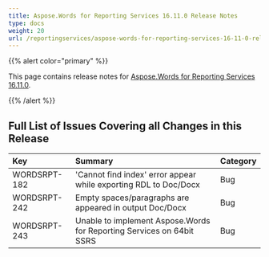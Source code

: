 ```yaml
---
title: Aspose.Words for Reporting Services 16.11.0 Release Notes
type: docs
weight: 20
url: /reportingservices/aspose-words-for-reporting-services-16-11-0-release-notes/
---
```


{{% alert color="primary" %}} 

This page contains release notes for [Aspose.Words for Reporting Services 16.11.0](http://downloads.aspose.com/words/reportingservices/new-releases/aspose.word-for-reporting-services-16.11.0-\(msi\)/).

{{% /alert %}} 
## **Full List of Issues Covering all Changes in this Release**

|**Key**|**Summary**|**Category**|
| :- | :- | :- |
|WORDSRPT-182|'Cannot find index' error appear while exporting RDL to Doc/Docx|Bug|
|WORDSRPT-242|Empty spaces/paragraphs are appeared in output Doc/Docx|Bug|
|WORDSRPT-243|Unable to implement Aspose.Words for Reporting Services on 64bit SSRS|Bug|

